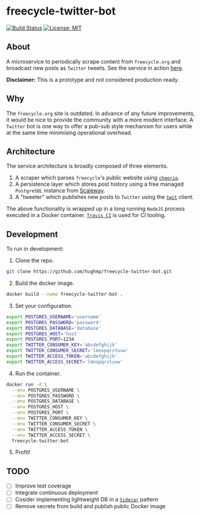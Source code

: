 # freecycle-twitter-bot

[![Build Status](https://travis-ci.org/hughmp/freecycle-twitter-bot.svg?branch=master)](https://travis-ci.org/hughmp/freecycle-twitter-bot)
[![License: MIT](https://img.shields.io/badge/License-MIT-yellow.svg)](https://opensource.org/licenses/MIT)


## About
A microservice to periodically scrape content from `freecycle.org` and broadcast new posts as `Twitter` tweets. See the service in action [here](https://twitter.com/londonfreecycle).  

**Disclaimer:** This is a prototype and not considered production ready.

## Why
The `freecycle.org` site is outdated. In advance of any future improvements, it would be nice to provide the community with a more modern interface. A `Twitter` bot is one way to offer a pub-sub style mechanism for users while at the same time minimising operational overhead.

## Architecture
The service architecture is broadly composed of three elements.  

1. A scraper which parses `freecycle`'s public website using [`cheerio`](https://github.com/cheeriojs/cheerio).
2. A persistence layer which stores post history using a free managed `PostgreSQL` instance from [Scaleway](https://www.scaleway.com/en/).
3. A "tweeter" which publishes new posts to `Twitter` using the [`twit`](https://github.com/ttezel/twit) client.

The above functionality is wrapped up in a long running `NodeJS` process executed in a Docker container. [`Travis CI`](https://travis-ci.org/hughmp/freecycle-twitter-bot) is used for CI tooling.

## Development
To run in development:

1. Clone the repo.
```sh
git clone https://github.com/hughmp/freecycle-twitter-bot.git
```
2. Build the docker image.
```sh
docker build --name freecycle-twitter-bot .
```
3. Set your configuration.
```sh
export POSTGRES_USERNAME='username'
export POSTGRES_PASSWORD='password'
export POSTGRES_DATABASE='database'
export POSTGRES_HOST='host'
export POSTGRES_PORT=1234
export TWITTER_CONSUMER_KEY='abcdefghijk'
export TWITTER_CONSUMER_SECRET='lmnopqrstuvw'
export TWITTER_ACCESS_TOKEN='abcdefghijk'
export TWITTER_ACCESS_SECRET='lmnopqrstuvw'
```
4. Run the container.
```sh
docker run -d \
  --env POSTGRES_USERNAME \
  --env POSTGRES_PASSWORD \
  --env POSTGRES_DATABASE \
  --env POSTGRES_HOST \
  --env POSTGRES_PORT \
  --env TWITTER_CONSUMER_KEY \
  --env TWITTER_CONSUMER_SECRET \
  --env TWITTER_ACCESS_TOKEN \
  --env TWITTER_ACCESS_SECRET \
  freecycle-twitter-bot
```
5. Profit!

## TODO
- [ ] Improve test coverage
- [ ] Integrate continuous deployment
- [ ] Cosider implementing lightweight DB in a [`Sidecar`](https://docs.microsoft.com/en-us/azure/architecture/patterns/sidecar) pattern
- [ ] Remove secrets from build and publish public Docker image

